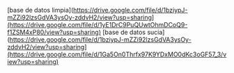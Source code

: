 [base de datos limpia](https://drive.google.com/file/d/1bziypJ-mZZi92lzsGdVA3ysOy-zddvH2/view?usp=sharing](https://drive.google.com/file/d/1yE1DrC9PuQUwtOhmDCoQ9-f1ZSM4xP80/view?usp=sharing)
[base de datos sucia](https://drive.google.com/file/d/1bziypJ-mZZi92lzsGdVA3ysOy-zddvH2/view?usp=sharing](https://drive.google.com/file/d/1Ga5On0Thrfx97K9YDxMO0dKc3oGF57_3/view?usp=sharing)
